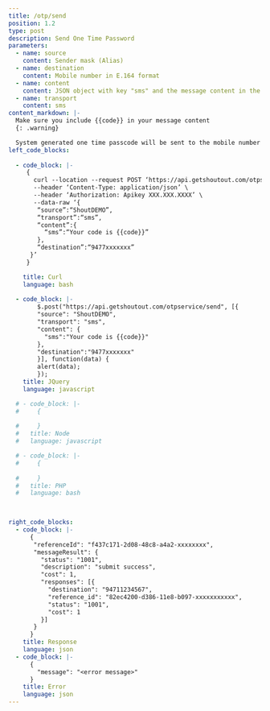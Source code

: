 ```yaml
---
title: /otp/send
position: 1.2
type: post
description: Send One Time Password
parameters:
  - name: source
    content: Sender mask (Alias)
  - name: destination
    content: Mobile number in E.164 format
  - name: content
    content: JSON object with key "sms" and the message content in the value
  - name: transport
    content: sms
content_markdown: |-
  Make sure you include {{code}} in your message content
  {: .warning}

  System generated one time passcode will be sent to the mobile number
left_code_blocks:
   
  - code_block: |-
     {
       curl --location --request POST ‘https://api.getshoutout.com/otpservice/send’ \
       --header ‘Content-Type: application/json’ \
       --header ‘Authorization: Apikey XXX.XXX.XXXX’ \
       --data-raw ‘{
        “source”:“ShoutDEMO”,
        “transport”:“sms”,
        “content”:{
          “sms”:“Your code is {{code}}”
        },
        “destination”:“9477xxxxxxx”
      }’
     }

    title: Curl
    language: bash
       
  - code_block: |-
        $.post("https://api.getshoutout.com/otpservice/send", [{
        "source": "ShoutDEMO",
        "transport": "sms",
        "content": {
          "sms":"Your code is {{code}}"
        },
        "destination":"9477xxxxxxx"
        }], function(data) {
        alert(data);
        });
    title: JQuery
    language: javascript

  # - code_block: |-
  #     {
        
  #     }
  #   title: Node
  #   language: javascript

  # - code_block: |-
  #     {
        
  #     }
  #   title: PHP
  #   language: bash

  

right_code_blocks:
  - code_block: |-
      {
       "referenceId": "f437c171-2d08-48c8-a4a2-xxxxxxxx",
       "messageResult": {
         "status": "1001",
         "description": "submit success",
         "cost": 1,
         "responses": [{
           "destination": "94711234567",
           "reference_id": "82ec4200-d386-11e8-b097-xxxxxxxxxxx",
           "status": "1001",
           "cost": 1
         }]
       } 
      }
    title: Response
    language: json
  - code_block: |-
      {
        "message": "<error message>"
      }
    title: Error
    language: json
---
```




